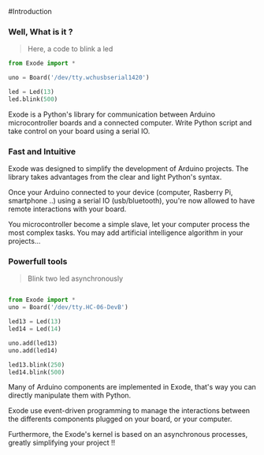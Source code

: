 #Introduction

### Well, What is it ?
> Here, a code to blink a led

```python
from Exode import *

uno = Board('/dev/tty.wchusbserial1420')

led = Led(13)
led.blink(500)
```

Exode is a Python's library for communication between
Arduino microcontroller boards and a connected computer.
Write Python script and take control on your board using a serial IO.

### Fast and Intuitive

Exode was designed to simplify the development of Arduino projects. The library
takes advantages from the clear and light Python's syntax.

Once your Arduino connected to your device (computer, Rasberry Pi, smartphone ..)
using a serial IO (usb/bluetooth), you're now allowed to have remote interactions
with your board.

You microcontroller become a simple slave, let your computer process the most
complex tasks. You may add artificial intelligence algorithm in your projects...

### Powerfull tools

> Blink two led asynchronously

```python

from Exode import *
uno = Board('/dev/tty.HC-06-DevB')

led13 = Led(13)
led14 = Led(14)

uno.add(led13)
uno.add(led14)

led13.blink(250)
led14.blink(500)

```

Many of Arduino components are implemented in Exode, that's way you can directly
manipulate them with Python.

Exode use event-driven programming to manage the interactions between the differents
components plugged on your board, or your computer.

Furthermore, the Exode's kernel is based on an asynchronous processes,
greatly simplifying your project !!
